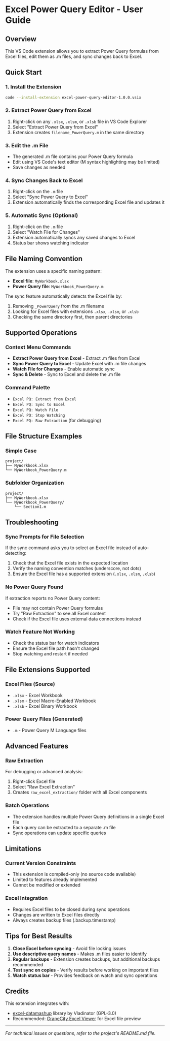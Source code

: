 # Excel Power Query Editor - User Guide

## Overview
This VS Code extension allows you to extract Power Query formulas from Excel files, edit them as .m files, and sync changes back to Excel.

## Quick Start

### 1. Install the Extension
```bash
code --install-extension excel-power-query-editor-1.0.0.vsix
```

### 2. Extract Power Query from Excel
1. Right-click on any `.xlsx`, `.xlsm`, or `.xlsb` file in VS Code Explorer
2. Select "Extract Power Query from Excel"
3. Extension creates `filename_PowerQuery.m` in the same directory

### 3. Edit the .m File
- The generated .m file contains your Power Query formula
- Edit using VS Code's text editor (M syntax highlighting may be limited)
- Save changes as needed

### 4. Sync Changes Back to Excel
1. Right-click on the `.m` file
2. Select "Sync Power Query to Excel"
3. Extension automatically finds the corresponding Excel file and updates it

### 5. Automatic Sync (Optional)
1. Right-click on the `.m` file
2. Select "Watch File for Changes"
3. Extension automatically syncs any saved changes to Excel
4. Status bar shows watching indicator

## File Naming Convention

The extension uses a specific naming pattern:

- **Excel file**: `MyWorkbook.xlsx`
- **Power Query file**: `MyWorkbook_PowerQuery.m`

The sync feature automatically detects the Excel file by:
1. Removing `_PowerQuery` from the .m filename
2. Looking for Excel files with extensions `.xlsx`, `.xlsm`, or `.xlsb`
3. Checking the same directory first, then parent directories

## Supported Operations

### Context Menu Commands
- **Extract Power Query from Excel** - Extract .m files from Excel
- **Sync Power Query to Excel** - Update Excel with .m file changes
- **Watch File for Changes** - Enable automatic sync
- **Sync & Delete** - Sync to Excel and delete the .m file

### Command Palette
- `Excel PQ: Extract from Excel`
- `Excel PQ: Sync to Excel`
- `Excel PQ: Watch File`
- `Excel PQ: Stop Watching`
- `Excel PQ: Raw Extraction` (for debugging)

## File Structure Examples

### Simple Case
```
project/
├── MyWorkbook.xlsx
└── MyWorkbook_PowerQuery.m
```

### Subfolder Organization
```
project/
├── MyWorkbook.xlsx
└── MyWorkbook_PowerQuery/
    └── Section1.m
```

## Troubleshooting

### Sync Prompts for File Selection
If the sync command asks you to select an Excel file instead of auto-detecting:
1. Check that the Excel file exists in the expected location
2. Verify the naming convention matches (underscore, not dots)
3. Ensure the Excel file has a supported extension (`.xlsx`, `.xlsm`, `.xlsb`)

### No Power Query Found
If extraction reports no Power Query content:
- File may not contain Power Query formulas
- Try "Raw Extraction" to see all Excel content
- Check if the Excel file uses external data connections instead

### Watch Feature Not Working
- Check the status bar for watch indicators
- Ensure the Excel file path hasn't changed
- Stop watching and restart if needed

## File Extensions Supported

### Excel Files (Source)
- `.xlsx` - Excel Workbook
- `.xlsm` - Excel Macro-Enabled Workbook  
- `.xlsb` - Excel Binary Workbook

### Power Query Files (Generated)
- `.m` - Power Query M Language files

## Advanced Features

### Raw Extraction
For debugging or advanced analysis:
1. Right-click Excel file
2. Select "Raw Excel Extraction"
3. Creates `raw_excel_extraction/` folder with all Excel components

### Batch Operations
- The extension handles multiple Power Query definitions in a single Excel file
- Each query can be extracted to a separate .m file
- Sync operations can update specific queries

## Limitations

### Current Version Constraints
- This extension is compiled-only (no source code available)
- Limited to features already implemented
- Cannot be modified or extended

### Excel Integration
- Requires Excel files to be closed during sync operations
- Changes are written to Excel files directly
- Always creates backup files (.backup.timestamp)

## Tips for Best Results

1. **Close Excel before syncing** - Avoid file locking issues
2. **Use descriptive query names** - Makes .m files easier to identify
3. **Regular backups** - Extension creates backups, but additional backups recommended
4. **Test sync on copies** - Verify results before working on important files
5. **Watch status bar** - Provides feedback on watch and sync operations

## Credits

This extension integrates with:
- [excel-datamashup](https://github.com/Vladinator/excel-datamashup) library by Vladinator (GPL-3.0)
- Recommended: [GrapeCity Excel Viewer](https://marketplace.visualstudio.com/items?itemName=grapecity.gc-excelviewer) for Excel file preview

---

*For technical issues or questions, refer to the project's README.md file.*
